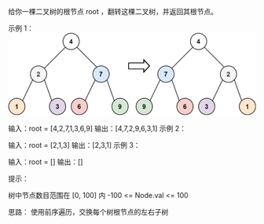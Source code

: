 给你一棵二叉树的根节点 root ，翻转这棵二叉树，并返回其根节点。

 

示例 1：
![示例](../../img/invert1-tree.jpg)


输入：root = [4,2,7,1,3,6,9]
输出：[4,7,2,9,6,3,1]
示例 2：



输入：root = [2,1,3]
输出：[2,3,1]
示例 3：

输入：root = []
输出：[]
 

提示：

树中节点数目范围在 [0, 100] 内
-100 <= Node.val <= 100

思路：
使用前序遍历，交换每个树根节点的左右子树